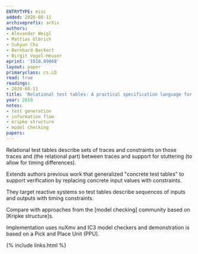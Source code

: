 ```yaml
---
ENTRYTYPE: misc
added: 2020-08-11
archiveprefix: arXiv
authors:
- Alexander Weigl
- Mattias Ulbrich
- Suhyun Cha
- Bernhard Beckert
- Birgit Vogel-Heuser
eprint: '1910.09068'
layout: paper
primaryclass: cs.LO
read: true
readings:
- 2020-08-11
title: 'Relational test tables: A practical specification language for evolution and security'
year: 2019
notes:
- test generation
- information flow
- kripke structure
- model checking
papers:
---
```


Relational test tables describe sets of traces and constraints on those traces
and (the relational part) between traces and support for stuttering (to allow
for timing differences).

Extends authors previous work that generalized "concrete test tables" to
support verification by replacing concrete input values with constraints.

They target reactive systems so test tables describe sequences of inputs and
outputs with timing constraints.

Compare with approaches from the [model checking] community based on [Kripke
structure]s.

Implementation uses nuXmv and IC3 model checkers and demonstration is based on
a Pick and Place Unit (PPU).


{% include links.html %}
